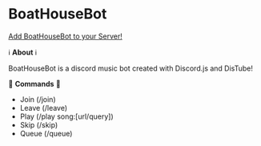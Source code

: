 # BoatHouseBot

[Add BoatHouseBot to your Server!](https://discord.com/api/oauth2/authorize?client_id=1081905959644971171&permissions=8&scope=applications.commands%20bot)

ℹ️ **About** ℹ️

BoatHouseBot is a discord music bot created with Discord.js and DisTube!

🎵 **Commands** 🎵

- Join (/join)
- Leave (/leave)
- Play (/play song:[url/query])
- Skip (/skip)
- Queue (/queue)
